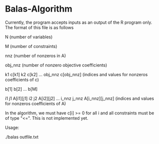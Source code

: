 # Balas-Algorithm

Currently, the program accepts inputs as an output of the R program only. The format of this file is as follows

N (number of variables)

M (number of constraints)

nnz (number of nonzeros in A)

obj_nnz (number of nonzero objective coefficients)

k1 c[k1] k2 c[k2] ... obj_nnz c[obj_nnz] (indices and values for nonzeros coefficients of c)

b[1] b[2] ... b[M]

i1 j1 A[i1][j1] i2 j2 A[i2][j2] ... i_nnz j_nnz A[i_nnz][j_nnz] (indices and values for nonzeros coefficients of A)

In the algorithm, we must have c[i] >= 0 for all i and all constraints must be of type "<=". This is not implemented yet.


Usage:

./balas outfile.txt
